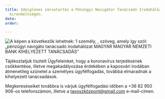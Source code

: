 ```yaml
---
title: Ideiglenes zárvatartás a Pénzügyi Navigátor Tanácsadó Irodahálózat kaposvári
  kirendeltségén.
date: 
order: 

---
```

![A képen a következők lehetnek: 1 személy, , szöveg, amely így szól: „pénzügyi navigáto tanácsadó irodahálózat MAGYAR MAGYAR NEMZETI BANK KIHELYEZETT TANÁCSADÁS”](https://scontent-vie1-1.xx.fbcdn.net/v/t1.0-9/89696532_901189856980520_561730539191533568_o.jpg?_nc_cat=102&_nc_sid=8024bb&_nc_ohc=27oPfkpzdL0AX98peR5&_nc_ht=scontent-vie1-1.xx&oh=1b918de5bf840fa1e0cdf1ef66f842d1&oe=5E902DD9)

Tájékoztatjuk tisztelt Ügyfeleinket, hogy a koronavírus terjedésének csökkentése, illetve megakadályozása érdekében a kaposvári irodában átmenetileg szünetel a személyes ügyfélfogadás, továbbá elmaradnak a kihelyezett tanácsadások.  
  
Megkereséseiket továbbra is várjuk ügyfélfogadási időben a +36 82 950 906-os telefonszámon, illetve a tavoszközpont@gmail.com e-mail-címen.